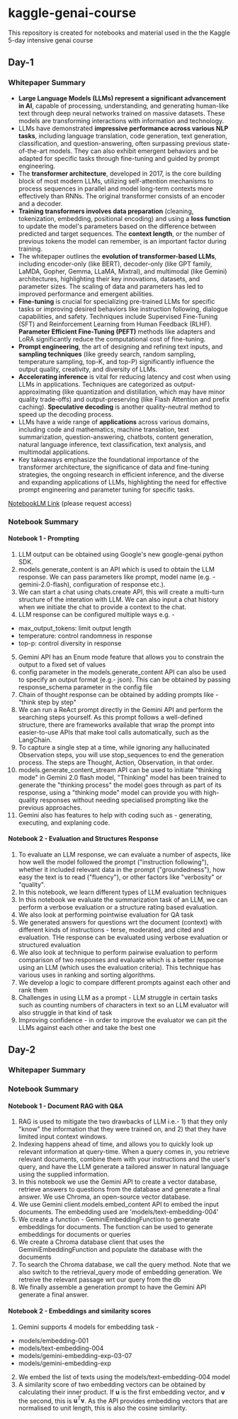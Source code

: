 # kaggle-genai-course
This repository is created for notebooks and material used in the the Kaggle 5-day intensive genai course

## Day-1

### Whitepaper Summary

*   **Large Language Models (LLMs) represent a significant advancement in AI**, capable of processing, understanding, and generating human-like text through deep neural networks trained on massive datasets. These models are transforming interactions with information and technology.
*   LLMs have demonstrated **impressive performance across various NLP tasks**, including language translation, code generation, text generation, classification, and question-answering, often surpassing previous state-of-the-art models. They can also exhibit emergent behaviors and be adapted for specific tasks through fine-tuning and guided by prompt engineering.
*   The **transformer architecture**, developed in 2017, is the core building block of most modern LLMs, utilizing self-attention mechanisms to process sequences in parallel and model long-term contexts more effectively than RNNs. The original transformer consists of an encoder and a decoder.
*   **Training transformers involves data preparation** (cleaning, tokenization, embedding, positional encoding) and using a **loss function** to update the model's parameters based on the difference between predicted and target sequences. The **context length**, or the number of previous tokens the model can remember, is an important factor during training.
*   The whitepaper outlines the **evolution of transformer-based LLMs**, including encoder-only (like BERT), decoder-only (like GPT family, LaMDA, Gopher, Gemma, LLaMA, Mixtral), and multimodal (like Gemini) architectures, highlighting their key innovations, datasets, and parameter sizes. The scaling of data and parameters has led to improved performance and emergent abilities.
*   **Fine-tuning** is crucial for specializing pre-trained LLMs for specific tasks or improving desired behaviors like instruction following, dialogue capabilities, and safety. Techniques include Supervised Fine-Tuning (SFT) and Reinforcement Learning from Human Feedback (RLHF). **Parameter Efficient Fine-Tuning (PEFT)** methods like adapters and LoRA significantly reduce the computational cost of fine-tuning.
*   **Prompt engineering**, the art of designing and refining text inputs, and **sampling techniques** (like greedy search, random sampling, temperature sampling, top-K, and top-P) significantly influence the output quality, creativity, and diversity of LLMs.
*   **Accelerating inference** is vital for reducing latency and cost when using LLMs in applications. Techniques are categorized as output-approximating (like quantization and distillation, which may have minor quality trade-offs) and output-preserving (like Flash Attention and prefix caching). **Speculative decoding** is another quality-neutral method to speed up the decoding process.
*   LLMs have a wide range of **applications** across various domains, including code and mathematics, machine translation, text summarization, question-answering, chatbots, content generation, natural language inference, text classification, text analysis, and multimodal applications.
*   Key takeaways emphasize the foundational importance of the transformer architecture, the significance of data and fine-tuning strategies, the ongoing research in efficient inference, and the diverse and expanding applications of LLMs, highlighting the need for effective prompt engineering and parameter tuning for specific tasks.

[NotebookLM Link](https://notebooklm.google.com/notebook/95087705-ecfd-4385-816f-1f23105c6201?_gl=1*fyxxyk*_ga*MjExMzc2Mjc0NS4xNzQzNTA0MDg5*_ga_W0LDH41ZCB*MTc0MzU2MDQ2Ni4yLjAuMTc0MzU2MDQ2Ny41OS4wLjA.) (please request access)

### Notebook Summary

#### Notebook 1 - Prompting
1. LLM output can be obtained using Google's new google-genai python SDK.
2. models.generate_content is an API which is used to obtain the LLM response. We can pass parameters like prompt, model name (e.g. - gemini-2.0-flash), configuration of response etc.).
3. We can start a chat using chats.create API, this will create a multi-turn structure of the interation with LLM. We can also input a chat history when we initiate the chat to provide a context to the chat.
4. LLM response can be configured multiple ways e.g. -
  * max_output_tokens: limit output length
  * temperature: control randomness in response
  * top-p: control diversity in response
5. Gemini API has an Enum mode feature that allows you to constrain the output to a fixed set of values
6. config parameter in the models.generate_content API can also be used to specify an output format (e.g.- json). This can be obtained by passing response_schema parameter in the config file
7. Chain of thought response can be obtained by adding prompts like - "think step by step"
8. We can run a ReAct prompt directly in the Gemini API and perform the searching steps yourself. As this prompt follows a well-defined structure, there are frameworks available that wrap the prompt into easier-to-use APIs that make tool calls automatically, such as the LangChain.
9. To capture a single step at a time, while ignoring any hallucinated Observation steps, you will use stop_sequences to end the generation process. The steps are Thought, Action, Observation, in that order.
10. models.generate_content_stream API can be used to initiate "thinking mode" in Gemini 2.0 flash model, "Thinking" model has been trained to generate the "thinking process" the model goes through as part of its response, using a "thinking mode" model can provide you with high-quality responses without needing specialised prompting like the previous approaches.
11. Gemini also has features to help with coding such as - generating, executing, and explaning code.



#### Notebook 2 - Evaluation and Structures Response
1. To evaluate an LLM response, we can evaluate a number of aspects, like how well the model followed the prompt ("instruction following"), whether it included relevant data in the prompt ("groundedness"), how easy the text is to read ("fluency"), or other factors like "verbosity" or "quality".
2. In this notebook, we learn different types of LLM evaluation techniques
3. In this notebook we evaluate the summarization task of an LLM, we can perform a verbose evaluation or a structure rating based evaluation.
4. We also look at performing pointwise evaluation for QA task
5. We generated answers for questions wrt the document (context) with different kinds of instructions - terse, moderated, and cited and evaluation. THe response can be evaluated using verbose evaluation or structured evaluation
6. We also look at technique to perform pairwise evaluation to perform comparison of two responses and evaluate which is a better response using an LLM (which uses the evaluation criteria). This technique has various uses in ranking and sorting algorithms.
7. We develop a logic to compare different prompts against each other and rank them
8. Challenges in using LLM as a prompt - LLM struggle in certain tasks such as counting numbers of characters in text so an LLM evaluator will also struggle in that kind of task
9. Improving confidence - in order to improve the evaluator we can pit the LLMs against each other and take the best one


## Day-2

### Whitepaper Summary

### Notebook Summary

#### Notebook 1 - Document RAG with Q&A
1. RAG is used to mitigate the two drawbacks of LLM i.e.- 1) that they only "know" the information that they were trained on, and 2) that they have limited input context windows.
2. Indexing happens ahead of time, and allows you to quickly look up relevant information at query-time. When a query comes in, you retrieve relevant documents, combine them with your instructions and the user's query, and have the LLM generate a tailored answer in natural language using the supplied information.
3. In this notebook we use the Gemini API to create a vector database, retrieve answers to questions from the database and generate a final answer. We use Chroma, an open-source vector database.
4. We use Gemini client.models.embed_content API to embed the input documents. The embedding used are 'models/text-embedding-004'
5. We create a function - GeminiEmbeddingFunction to generate embeddings for documents. The function can be used to generate embeddings for documents or queries
6. We create a Chroma database client that uses the GeminiEmbeddingFunction and populate the database with the documents
7. To search the Chroma database, we call the query method. Note that we also switch to the retrieval_query mode of embedding generation. We retreive the relevant passage wrt our query from the db
8. We finally assemble a generation prompt to have the Gemini API generate a final answer.

#### Notebook 2 - Embeddings and similarity scores
1. Gemini supports 4 models for embedding task -
 * models/embedding-001
 * models/text-embedding-004
 * models/gemini-embedding-exp-03-07
 * models/gemini-embedding-exp
2. We embed the list of texts using the models/text-embedding-004 model
3. A similarity score of two embedding vectors can be obtained by calculating their inner product. If $\mathbf{u}$ is the first embedding vector, and $\mathbf{v}$ the second, this is $\mathbf{u}^T \mathbf{v}$. As the API provides embedding vectors that are normalised to unit length, this is also the cosine similarity.


